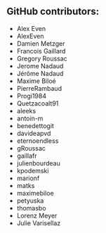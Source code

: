 GitHub contributors:
--------------------------------
 - Alex Even
 - AlexEven
 - Damien Metzger
 - Francois Gaillard
 - Gregory Roussac
 - Jerome Nadaud
 - Jérôme Nadaud
 - Maxime Biloé
 - PierreRambaud
 - Progi1984
 - Quetzacoalt91
 - aleeks
 - antoin-m
 - benedettogit
 - davideapvd
 - eternoendless
 - gRoussac
 - gaillafr
 - julienbourdeau
 - kpodemski
 - marionf
 - matks
 - maximebiloe
 - petyuska
 - thomasbo
 - Lorenz Meyer
 - Julie Varisellaz
